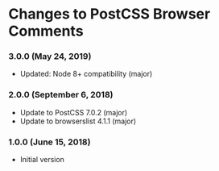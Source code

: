 # Changes to PostCSS Browser Comments

### 3.0.0 (May 24, 2019)

- Updated: Node 8+ compatibility (major)

### 2.0.0 (September 6, 2018)

- Update to PostCSS 7.0.2 (major)
- Update to browserslist 4.1.1 (major)

### 1.0.0 (June 15, 2018)

- Initial version
